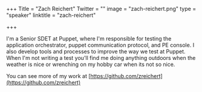 +++
Title = "Zach Reichert"
Twitter = ""
image = "zach-reichert.png"
type = "speaker"
linktitle = "zach-reichert"

+++

I'm a Senior SDET at Puppet, where I'm responsible for testing the application orchestrator, puppet communication protocol, and PE console. I also develop tools and processes to improve the way we test at Puppet. When I'm not writing a test you'll find me doing anything outdoors when the weather is nice or wrenching on my hobby car when its not so nice.

You can see more of my work at [https://github.com/zreichert](https://github.com/zreichert)
